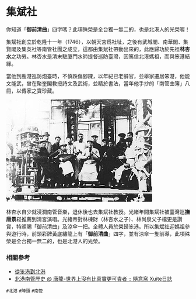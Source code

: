 # 集斌社

你知道「**御前清曲**」四字嗎？此項殊榮是全台獨一無二的，也是北港人的光榮喔！

集斌社創立於乾隆十一年（1746），以朝天宮爲社址，之後有武城閣、南華閣、集賢閣及集英社等南管社團之成立，這都由集斌社帶動出來的，此應歸功於先祖**林杏水**之功勞。林杏水是清末駐廈門水師提督巡防臺灣，因篤信北港媽祖，而與笨港結緣。

當他到鹿港巡防炮臺時，不慎跌傷腳踝，以年紀已老辭官，並舉家遷居笨港，他能文能武，曾在聚奎閣教授詩文及武術，並精於書法，當年他手抄的「南管曲簿」八冊，以傳家之寶珍藏。

![照片中是特從臺北聘來攝影師拍照留念，其中涼傘就是光緒帝所賜，依照片中閣員服飾來看可能日據時代所拍攝。（引用自 北港南管歷史 @ 唐龍-世界上沒有比真實更可貴者 :: 隨意窩 Xuite日誌）](img/001.jpg)

林杏水自少就浸潤南管音樂，退休後也去集斌社教授。光緒年間集斌社被臺灣巡**撫唐景**崧推薦到清宮演唱。光緒帝對林棟財（林杏水之子）、林尚泉父子檔更是讚賞，特頒賜「御前清曲」及涼傘一把。全體人員於榮歸笨港。所以集斌社迎媽祖參與遊行時，前頭彩牌黃底繡龍上有「**御前清曲**」四字，並有涼傘一隻前導，此項殊榮是全台獨一無二的，也是北港人的光榮。

### 相關參考
* [從笨港到北港](http://www.cuy.ylc.edu.tw/~cuy14/eBook/ch3-4.htm)
* [北港南管歷史 @ 唐龍-世界上沒有比真實更可貴者 :: 隨意窩 Xuite日誌](http://blog.xuite.net/sl5261/twblog/119296667-北港南管歷史)

`#北港` `#陣頭` `#南管`